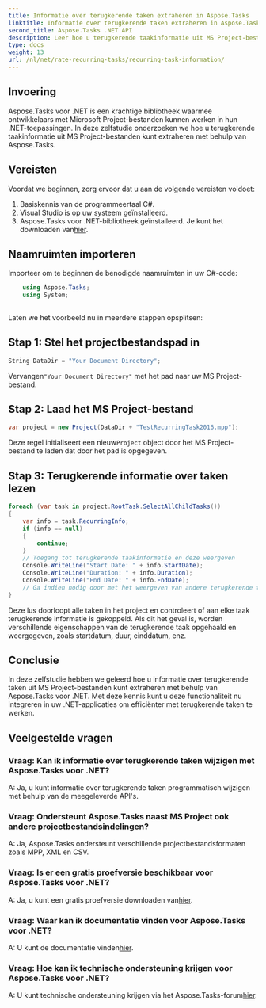 ```yaml
---
title: Informatie over terugkerende taken extraheren in Aspose.Tasks
linktitle: Informatie over terugkerende taken extraheren in Aspose.Tasks
second_title: Aspose.Tasks .NET API
description: Leer hoe u terugkerende taakinformatie uit MS Project-bestanden kunt extraheren met behulp van Aspose.Tasks voor .NET. Eenvoudige integratie voor .NET-ontwikkelaars.
type: docs
weight: 13
url: /nl/net/rate-recurring-tasks/recurring-task-information/
---
```

## Invoering
Aspose.Tasks voor .NET is een krachtige bibliotheek waarmee ontwikkelaars met Microsoft Project-bestanden kunnen werken in hun .NET-toepassingen. In deze zelfstudie onderzoeken we hoe u terugkerende taakinformatie uit MS Project-bestanden kunt extraheren met behulp van Aspose.Tasks.
## Vereisten
Voordat we beginnen, zorg ervoor dat u aan de volgende vereisten voldoet:
1. Basiskennis van de programmeertaal C#.
2. Visual Studio is op uw systeem geïnstalleerd.
3.  Aspose.Tasks voor .NET-bibliotheek geïnstalleerd. Je kunt het downloaden van[hier](https://releases.aspose.com/tasks/net/).
## Naamruimten importeren
Importeer om te beginnen de benodigde naamruimten in uw C#-code:
```csharp
    using Aspose.Tasks;
    using System;
    
```
Laten we het voorbeeld nu in meerdere stappen opsplitsen:
## Stap 1: Stel het projectbestandspad in
```csharp
String DataDir = "Your Document Directory";
```
 Vervangen`"Your Document Directory"` met het pad naar uw MS Project-bestand.
## Stap 2: Laad het MS Project-bestand
```csharp
var project = new Project(DataDir + "TestRecurringTask2016.mpp");
```
 Deze regel initialiseert een nieuw`Project` object door het MS Project-bestand te laden dat door het pad is opgegeven.
## Stap 3: Terugkerende informatie over taken lezen
```csharp
foreach (var task in project.RootTask.SelectAllChildTasks())
{
    var info = task.RecurringInfo;
    if (info == null)
    {
        continue;
    }
    // Toegang tot terugkerende taakinformatie en deze weergeven
    Console.WriteLine("Start Date: " + info.StartDate);
    Console.WriteLine("Duration: " + info.Duration);
    Console.WriteLine("End Date: " + info.EndDate);
    // Ga indien nodig door met het weergeven van andere terugkerende taakinformatie
}
```
Deze lus doorloopt alle taken in het project en controleert of aan elke taak terugkerende informatie is gekoppeld. Als dit het geval is, worden verschillende eigenschappen van de terugkerende taak opgehaald en weergegeven, zoals startdatum, duur, einddatum, enz.
## Conclusie
In deze zelfstudie hebben we geleerd hoe u informatie over terugkerende taken uit MS Project-bestanden kunt extraheren met behulp van Aspose.Tasks voor .NET. Met deze kennis kunt u deze functionaliteit nu integreren in uw .NET-applicaties om efficiënter met terugkerende taken te werken.
## Veelgestelde vragen
### Vraag: Kan ik informatie over terugkerende taken wijzigen met Aspose.Tasks voor .NET?
A: Ja, u kunt informatie over terugkerende taken programmatisch wijzigen met behulp van de meegeleverde API's.
### Vraag: Ondersteunt Aspose.Tasks naast MS Project ook andere projectbestandsindelingen?
A: Ja, Aspose.Tasks ondersteunt verschillende projectbestandsformaten zoals MPP, XML en CSV.
### Vraag: Is er een gratis proefversie beschikbaar voor Aspose.Tasks voor .NET?
 A: Ja, u kunt een gratis proefversie downloaden van[hier](https://releases.aspose.com/).
### Vraag: Waar kan ik documentatie vinden voor Aspose.Tasks voor .NET?
 A: U kunt de documentatie vinden[hier](https://reference.aspose.com/tasks/net/).
### Vraag: Hoe kan ik technische ondersteuning krijgen voor Aspose.Tasks voor .NET?
 A: U kunt technische ondersteuning krijgen via het Aspose.Tasks-forum[hier](https://forum.aspose.com/c/tasks/15).